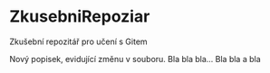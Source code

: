 # ZkusebniRepoziar
Zkušební repozitář pro učení s Gitem


Nový popisek, evidující změnu v souboru. Bla bla bla...
Bla bla a bla
